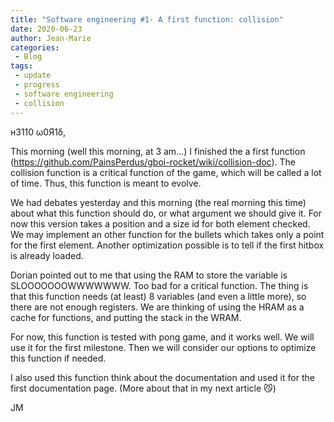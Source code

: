 ```yaml
---
title: "Software engineering #1- A first function: collision"
date: 2020-06-23
author: Jean-Marie
categories:
 - Blog
tags:
 - update
 - progress
 - software engineering
 - collision
---
```


н3110 ω0Я1δ,

This morning (well this morning, at 3 am...) I finished the a first function (https://github.com/PainsPerdus/gboi-rocket/wiki/collision-doc). The collision function is a critical function of the game, which will be called a lot of time. Thus, this function is meant to evolve.

We had debates yesterday and this morning (the real morning this time) about what this function should do, or what argument we should give it. For now this version takes a position and a size id for both element checked. We may implement an other function for the bullets which takes only a point for the first element. Another optimization possible is to tell if the first hitbox is already loaded.

Dorian pointed out to me that using the RAM to store the variable is SLOOOOOOOWWWWWWW. Too bad for a critical function. The thing is that this function needs (at least) 8 variables (and even a little more), so there are not enough registers. We are thinking of using the HRAM as a cache for functions, and putting the stack in the WRAM.

For now, this function is tested with pong game, and it works well. We will use it for the first milestone. Then we will consider our options to optimize this function if needed.

I also used this function think about the documentation and used it for the first documentation page. (More about that in my next article :smirk_cat:)

JM
